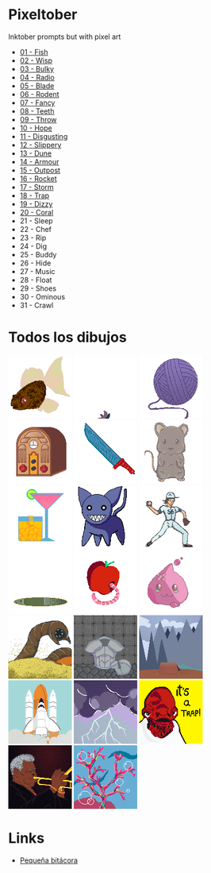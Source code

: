 # Pixeltober
Inktober prompts but with pixel art

- [01 - Fish](2020/day01-fish.png)
- [02 - Wisp](2020/day02-wisp.gif)
- [03 - Bulky](2020/day03-bulky.png)
- [04 - Radio](2020/day04-radio.png)
- [05 - Blade](2020/day05-blade.png)
- [06 - Rodent](2020/day06-rodent.png)
- [07 - Fancy](2020/day07-fancy.png)
- [08 - Teeth](2020/day08-teeth.png)
- [09 - Throw](2020/day09-throw.png)
- [10 - Hope](2020/day10-hope.gif)
- [11 - Disgusting](2020/day11-disgusting.png)
- [12 - Slippery](2020/day12-slippery.png)
- [13 - Dune](2020/day13-dune.png)
- [14 - Armour](2020/day14-armour.png)
- [15 - Outpost](2020/day15-outpost.png)
- [16 - Rocket](2020/day16-rocket.png)
- [17 - Storm](2020/day17-storm.png)
- [18 - Trap](2020/day18-trap.png)
- [19 - Dizzy](2020/day19-dizzy.png)
- [20 - Coral](2020/day20-coral.png)
- 21 - Sleep
- 22 - Chef
- 23 - Rip
- 24 - Dig
- 25 - Buddy
- 26 - Hide
- 27 - Music
- 28 - Float
- 29 - Shoes
- 30 - Ominous
- 31 - Crawl

# Todos los dibujos

![Fish](2020/day01-fish.png)
![Wisp](2020/day02-wisp.gif)
![Bulky](2020/day03-bulky.png)
![Radio](2020/day04-radio.png)
![Blade](2020/day05-blade.png)
![Rodent](2020/day06-rodent.png)
![Fancy](2020/day07-fancy.png)
![Teeth](2020/day08-teeth.png)
![Throw](2020/day09-throw.png)
![Hope](2020/day10-hope.gif)
![Disgusting](2020/day11-disgusting.png)
![Slippery](2020/day12-slippery.png)
![Dune](2020/day13-dune.png)
![Armour](2020/day14-armour.png)
![Outpost](2020/day15-outpost.png)
![Rocket](2020/day16-rocket.png)
![Storm](2020/day17-storm.png)
![Trap](2020/day18-trap.png)
![Dizzy](2020/day19-dizzy.png)
![Coral](2020/day20-coral.png)

# Links

- [Pequeña bitácora](LOG.md)
